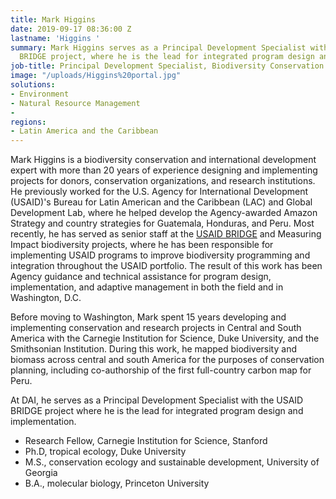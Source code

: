 ```yaml
---
title: Mark Higgins
date: 2019-09-17 08:36:00 Z
lastname: 'Higgins '
summary: Mark Higgins serves as a Principal Development Specialist with the USAID
  BRIDGE project, where he is the lead for integrated program design and implementation.
job-title: Principal Development Specialist, Biodiversity Conservation
image: "/uploads/Higgins%20portal.jpg"
solutions:
- Environment
- Natural Resource Management
- 
regions:
- Latin America and the Caribbean
---
```


Mark Higgins is a biodiversity conservation and international development expert with more than 20 years of experience designing and implementing projects for donors, conservation organizations, and research institutions. He previously worked for the U.S. Agency for International Development (USAID)'s Bureau for Latin American and the Caribbean (LAC) and Global Development Lab, where he helped develop the Agency-awarded Amazon Strategy and country strategies for Guatemala, Honduras, and Peru. Most recently, he has served as senior staff at the [USAID BRIDGE](https://www.dai.com/our-work/projects/worldwide-biodiversity-results-and-integrated-development-gains-enhanced-bridge) and Measuring Impact biodiversity projects, where he has been responsible for implementing USAID  programs to improve biodiversity programming and integration throughout the USAID portfolio. The result of this work has been Agency guidance and technical assistance for program design, implementation, and adaptive management in both the field and in Washington, D.C.

Before moving to Washington, Mark spent 15 years developing and implementing conservation and research projects in Central and South America with the Carnegie Institution for Science, Duke University, and the Smithsonian Institution. During this work, he mapped biodiversity and biomass across central and south America for the purposes of conservation planning, including co-authorship of the first full-country carbon map for Peru. 

At DAI, he serves as a Principal Development Specialist with the USAID BRIDGE project where he is the lead for integrated program design and implementation.

* Research Fellow, Carnegie Institution for Science, Stanford
* Ph.D, tropical ecology, Duke University
* M.S., conservation ecology and sustainable development, University of Georgia
* B.A., molecular biology, Princeton University
